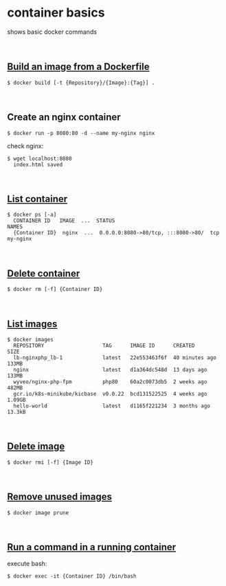# container basics
shows basic docker commands 

<br/>

## [Build an image from a Dockerfile](https://docs.docker.com/engine/reference/commandline/build/)  
```shell
$ docker build [-t {Repository}/{Image}:{Tag}] .
```

<br/>

## Create an nginx container    
```shell
$ docker run -p 8080:80 -d --name my-nginx nginx
```

check nginx:  
```shell
$ wget localhost:8080
  index.html saved
```

<br/>

## [List container](https://docs.docker.com/engine/reference/commandline/ps/)  
```shell
$ docker ps [-a]
  CONTAINER ID   IMAGE  ...  STATUS                                   NAMES
  {Container ID}  nginx  ...  0.0.0.0:8080->80/tcp, :::8080->80/  tcp  my-nginx
```

<br/>

## [Delete container](https://docs.docker.com/engine/reference/commandline/rm/)  
```shell
$ docker rm [-f] {Container ID}
```

<br/>

## [List images](https://docs.docker.com/engine/reference/commandline/images/)  
```shell
$ docker images
  REPOSITORY                   TAG      IMAGE ID      CREATED         SIZE
  lb-nginxphp_lb-1             latest   22e553463f6f  40 minutes ago  133MB
  nginx                        latest   d1a364dc548d  13 days ago     133MB
  wyveo/nginx-php-fpm          php80    60a2c0073db5  2 weeks ago     482MB
  gcr.io/k8s-minikube/kicbase  v0.0.22  bcd131522525  4 weeks ago     1.09GB
  hello-world                  latest   d1165f221234  3 months ago    13.3kB
```

<br/>

## [Delete image](https://docs.docker.com/engine/reference/commandline/rm/)  
```shell
$ docker rmi [-f] {Image ID}
```

<br/>

## [Remove unused images](https://docs.docker.com/engine/reference/commandline/image_prune/)  
```shell
$ docker image prune
```

<br/>

## [Run a command in a running container](https://docs.docker.com/engine/reference/commandline/exec/)  
execute bash:  
```shell
$ docker exec -it {Container ID} /bin/bash
```

<br/>

<br/>
<br/>
<br/>
<br/>
<br/>
